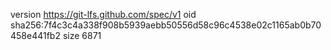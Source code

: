 version https://git-lfs.github.com/spec/v1
oid sha256:7f4c3c4a338f908b5939aebb50556d58c96c4538e02c1165ab0b70458e441fb2
size 6871
